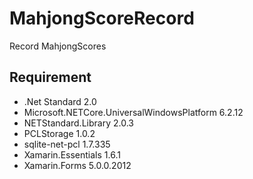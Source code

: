 # MahjongScoreRecord

Record MahjongScores

## Requirement
* .Net Standard 2.0
* Microsoft.NETCore.UniversalWindowsPlatform 6.2.12
* NETStandard.Library 2.0.3
* PCLStorage 1.0.2
* sqlite-net-pcl 1.7.335
* Xamarin.Essentials 1.6.1
* Xamarin.Forms 5.0.0.2012
